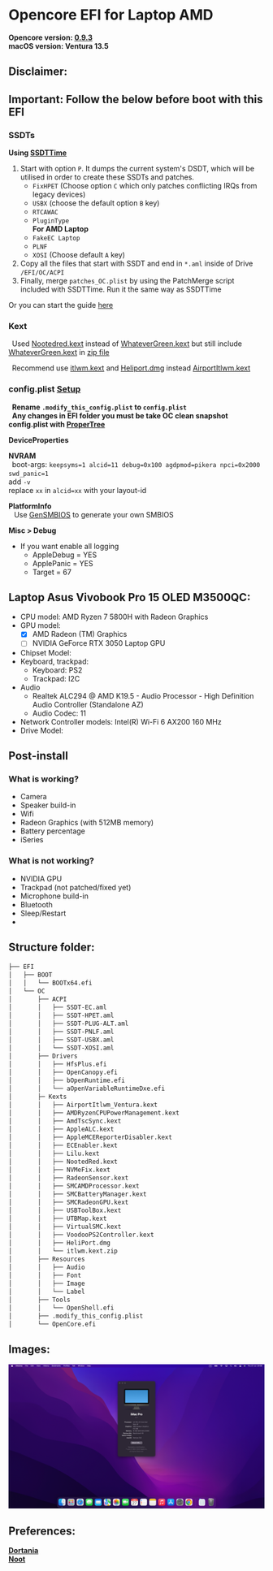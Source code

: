 # Opencore EFI for Laptop AMD

**Opencore version: [0.9.3](https://github.com/acidanthera/OpenCorePkg/releases/)**  
**macOS version: Ventura 13.5**

## Disclaimer:

## Important: Follow the below before boot with this EFI

### SSDTs

**Using [SSDTTime](https://github.com/corpnewt/SSDTTime)**

1. Start with option `P`. It dumps the current system's DSDT, which will be utilised in order to create these SSDTs and patches.
   - `FixHPET` (Choose option `C` which only patches conflicting IRQs from legacy devices)
   - `USBX` (choose the default option `B` key)
   - `RTCAWAC`
   - `PluginType`  
     **For AMD Laptop**
   - `FakeEC Laptop`
   - `PLNF`
   - `XOSI` (Choose default `A` key)
2. Copy all the files that start with SSDT and end in `*.aml` inside of Drive `/EFI/OC/ACPI`
3. Finally, merge `patches_OC.plist` by using the PatchMerge script included with SSDTTime. Run it the same way as SSDTTime

Or you can start the guide [here](https://nootinc.github.io/guide/gathering-files/acpi)

### Kext

&ensp;Used [Nootedred.kext](https://github.com/NootInc/NootedRed) instead of [WhateverGreen.kext](https://github.com/acidanthera/WhateverGreen/releases) but still include [WhateverGreen.kext](https://github.com/acidanthera/WhateverGreen/releases) in [zip file](EFI/OC/Kexts/WhateverGreen.kext.zip)

&ensp;Recommend use [itlwm.kext](https://github.com/OpenIntelWireless/itlwm/releases) and [Heliport.dmg](https://github.com/OpenIntelWireless/HeliPort/releases) instead [AirportItlwm.kext](https://github.com/OpenIntelWireless/itlwm/releases)

### config.plist [Setup](https://dortania.github.io/OpenCore-Install-Guide/AMD/zen.html#starting-point)

&ensp;**Rename `.modify_this_config.plist` to `config.plist`**  
&ensp;**Any changes in EFI folder you must be take OC clean snapshot config.plist with [ProperTree](https://github.com/corpnewt/ProperTree)**

**DeviceProperties**  

**NVRAM**  
&ensp;boot-args: `keepsyms=1 alcid=11 debug=0x100 agdpmod=pikera npci=0x2000 swd_panic=1`  
add `-v`  
replace `xx` in `alcid=xx` with your layout-id  

**PlatformInfo**  
&ensp; Use [GenSMBIOS](https://github.com/corpnewt/GenSMBIOS) to generate your own SMBIOS

**Misc > Debug**

- If you want enable all logging
  - AppleDebug = YES
  - ApplePanic = YES
  - Target = 67

## Laptop Asus Vivobook Pro 15 OLED M3500QC:

- CPU model: AMD Ryzen 7 5800H with Radeon Graphics
- GPU model:
  - [x] AMD Radeon (TM) Graphics
  - [ ] NVIDIA GeForce RTX 3050 Laptop GPU
- Chipset Model:
- Keyboard, trackpad:
  - Keyboard: PS2
  - Trackpad: I2C
- Audio
  - Realtek ALC294 @ AMD K19.5 - Audio Processor - High Definition Audio Controller (Standalone AZ)
  - Audio Codec: 11
- Network Controller models: Intel(R) Wi-Fi 6 AX200 160 MHz
- Drive Model:


## Post-install

### What is working?
- Camera
- Speaker build-in
- Wifi
- Radeon Graphics (with 512MB memory)
- Battery percentage
- iSeries

### What is not working?
- NVIDIA GPU
- Trackpad (not patched/fixed yet)
- Microphone build-in
- Bluetooth
- Sleep/Restart
- 
## Structure folder:

```
├── EFI
│   ├── BOOT
│   │   └── BOOTx64.efi
│   └── OC
│       ├── ACPI
│       │   ├── SSDT-EC.aml
│       │   ├── SSDT-HPET.aml
│       │   ├── SSDT-PLUG-ALT.aml
│       │   ├── SSDT-PNLF.aml
│       │   ├── SSDT-USBX.aml
│       │   └── SSDT-XOSI.aml
│       ├── Drivers
│       │   ├── HfsPlus.efi
│       │   ├── OpenCanopy.efi
│       │   ├── bOpenRuntime.efi
│       │   └── aOpenVariableRuntimeDxe.efi
│       ├─ Kexts
│       │   ├── AirportItlwm_Ventura.kext
│       │   ├── AMDRyzenCPUPowerManagement.kext
│       │   ├── AmdTscSync.kext
│       │   ├── AppleALC.kext
│       │   ├── AppleMCEReporterDisabler.kext
│       │   ├── ECEnabler.kext
│       │   ├── Lilu.kext
│       │   ├── NootedRed.kext
│       │   ├── NVMeFix.kext
│       │   ├── RadeonSensor.kext
│       │   ├── SMCAMDProcessor.kext
│       │   ├── SMCBatteryManager.kext
│       │   ├── SMCRadeonGPU.kext
│       │   ├── USBToolBox.kext
│       │   ├── UTBMap.kext
│       │   ├── VirtualSMC.kext
│       │   ├── VoodooPS2Controller.kext
│       │   ├── HeliPort.dmg
│       │   └── itlwm.kext.zip
│       ├── Resources
│       │   ├── Audio
│       │   ├── Font
│       │   ├── Image
│       │   └── Label
│       ├── Tools
│       │   └── OpenShell.efi
│       ├── .modify_this_config.plist
│       └── OpenCore.efi
```

## Images:

![](Images/pic1.png)

## Preferences:

**[Dortania](https://dortania.github.io/)**  
**[Noot](https://nootinc.github.io/)**
